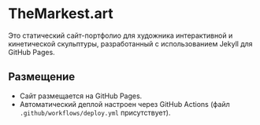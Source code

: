 # TheMarkest.art

Это статический сайт-портфолио для художника интерактивной и кинетической скульптуры, разработанный с использованием Jekyll для GitHub Pages.

## Размещение

- Сайт размещается на GitHub Pages.
- Автоматический деплой настроен через GitHub Actions (файл `.github/workflows/deploy.yml` присутствует).
